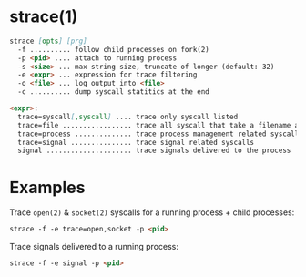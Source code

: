 # strace(1)

```markdown
strace [opts] [prg]
  -f .......... follow child processes on fork(2)
  -p <pid> .... attach to running process
  -s <size> ... max string size, truncate of longer (default: 32)
  -e <expr> ... expression for trace filtering
  -o <file> ... log output into <file>
  -c .......... dump syscall statitics at the end
```

```markdown
<expr>:
  trace=syscall[,syscall] .... trace only syscall listed
  trace=file ................. trace all syscall that take a filename as arg
  trace=process .............. trace process management related syscalls
  trace=signal ............... trace signal related syscalls
  signal ..................... trace signals delivered to the process
```

# Examples

Trace `open(2)` & `socket(2)` syscalls for a running process + child processes:
```markdown
strace -f -e trace=open,socket -p <pid>
```

Trace signals delivered to a running process:
```markdown
strace -f -e signal -p <pid>
```
